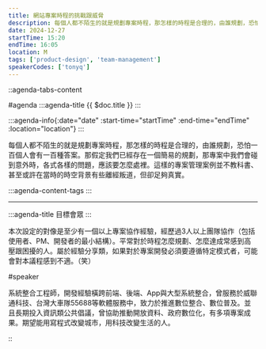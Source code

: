 ```yaml
---
title: 網站專案時程的挑戰跟威脅
description: 每個人都不陌生的就是規劃專案時程，那怎樣的時程是合理的，由誰規劃，恐怕一百個人會有一百種答案。那假定我們已經存在一個簡易的規劃，那專案中我們會碰到意外時，各式各樣的問題，應該要怎麼處裡。這樣的專案管理案例並不教科書、甚至或許在當時的時空背景有些離經叛道，但卻足夠真實。
date: 2024-12-27
startTime: 15:20
endTime: 16:05
location: M
tags: ['product-design', 'team-management']
speakerCodes: ['tonyq']
---
```


::agenda-tabs-content
<!--議程資訊-->
#agenda
:::agenda-title
{{ $doc.title }}
:::

:::agenda-info{:date="date" :start-time="startTime" :end-time="endTime" :location="location"}
:::

<!--議程資訊(內容)-->
每個人都不陌生的就是規劃專案時程，那怎樣的時程是合理的，由誰規劃，恐怕一百個人會有一百種答案。那假定我們已經存在一個簡易的規劃，那專案中我們會碰到意外時，各式各樣的問題，應該要怎麼處裡。這樣的專案管理案例並不教科書、甚至或許在當時的時空背景有些離經叛道，但卻足夠真實。

:::agenda-content-tags
:::

---

:::agenda-title
目標會眾
:::

<!--目標會眾(內容)-->
本次設定的對像是至少有一個以上專案協作經驗，經歷過3人以上團隊協作（包括使用者、PM、開發者的最小結構）。平常對於時程怎麼規劃、怎麼達成常感到高壓跟困擾的人。屬於經驗分享類，如果對於專案開發必須要遵循特定模式者，可能會對本議程感到不適。（笑）

<!--講者介紹-->
#speaker
<!--講者介紹(內容)-->
系統整合工程師，開發經驗橫跨前端、後端、App與大型系統整合，曾服務於威聯通科技、台灣大車隊55688等軟體服務中，致力於推進數位整合、數位普及。並且長期投入資訊類公共倡議，曾協助推動開放資料、政府數位化，有多項專案成果。期望能用寫程式改變城市，用科技改變生活的人。

::
